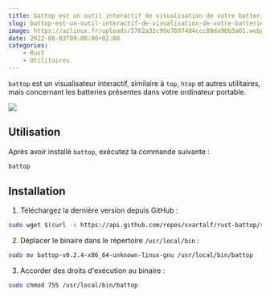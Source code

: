 ```yaml
---
title: battop est un outil interactif de visualisation de votre batterie
slug: battop-est-un-outil-interactif-de-visualisation-de-votre-batterie
image: https://azlinux.fr/uploads/5762a31c99e7697484ccc80da96b3a61.webp
date: 2022-08-03T09:00:00+02:00
categories:
    - Rust
    - Utilitaires
---
```


`battop` est un visualisateur interactif, similaire à `top`, `htop` et autres utilitaires, mais concernant les batteries présentes dans votre ordinateur portable.

![](https://azlinux.fr/uploads/198cd4c689d3a9a104c1676db769acb1.webp)

## Utilisation

Après avoir installé `battop`, exécutez la commande suivante :

```bash
battop
```

## Installation

1. Téléchargez la dernière version depuis GitHub :

```bash
sudo wget $(curl -s https://api.github.com/repos/svartalf/rust-battop/releases/latest | jq -r '.assets[6] | .browser_download_url') 
```

2. Déplacer le binaire dans le répertoire `/usr/local/bin` :

```bash
sudo mv battop-v0.2.4-x86_64-unknown-linux-gnu /usr/local/bin/battop
```

3. Accorder des droits d'exécution au binaire :

```bash
sudo chmod 755 /usr/local/bin/battop
```
